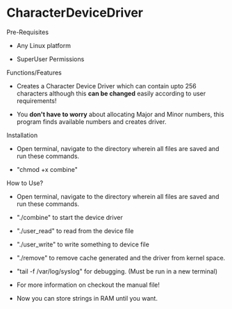 # CharacterDeviceDriver

Pre-Requisites

  - Any Linux platform
  
  - SuperUser Permissions

Functions/Features

  - Creates a Character Device Driver which can contain upto 256 characters although this **can be changed** easily according to user requirements!
  
  - You **don't have to worry** about allocating Major and Minor numbers, this program finds available numbers and creates driver.
  
Installation
  
  - Open terminal, navigate to the directory wherein all files are saved and run these commands.
  
  - "chmod +x combine"
  
How to Use?

  - Open terminal, navigate to the directory wherein all files are saved and run these commands.
  
  - "./combine" to start the device driver
  
  - "./user_read" to read from the device file
  
  - "./user_write" to write something to device file
  
  - "./remove" to remove cache generated and the driver from kernel space.
  
  - "tail -f /var/log/syslog" for debugging. (Must be run in a new terminal)
  
  - For more information on checkout the manual file!
  
  - Now you can store strings in RAM until you want.
